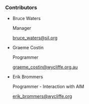 ### Contributors ###

* Bruce Waters

    Manager
    
    bruce_waters@sil.org

* Graeme Costin

    Programmer

    graeme_costin@wycliffe.org.au   

* Erik Brommers

    Programmer - Interaction with AIM

    erik_brommers@wycliffe.org

